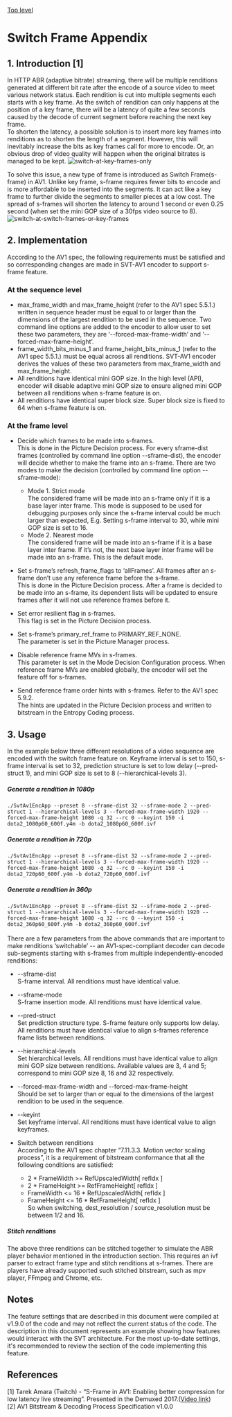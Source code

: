 [Top level](../README.md)

# Switch Frame Appendix
## 1. Introduction [1]
In HTTP ABR (adaptive bitrate) streaming, there will be multiple renditions
generated at different bit rate after the encode of a source video to meet
various network status. Each rendition is cut into multiple segments each
starts with a key frame. As the switch of rendition can only happens at the
position of a key frame, there will be a latency of quite a few seconds caused
by the decode of current segment before reaching the next key frame. <br> To
shorten the latency, a possible solution is to insert more key frames into
renditions as to shorten the length of a segment. However, this will inevitably
increase the bits as key frames call for more to encode. Or, an obvious drop of
video quality will happen when the original bitrates is managed to be kept.
![switch-at-key-frames-only](./img/switch-at-key-frames-only.png)


To solve this issue, a new type of frame is introduced as Switch Frame(s-frame)
in AV1. Unlike key frame, s-frame requires fewer bits to encode and is more
affordable to be inserted into the segments. It can act like a key frame to
further divide the segments to smaller pieces at a low cost. The spread of
s-frames will shorten the latency to around 1 second or even 0.25 second (when
set the mini GOP size of a 30fps video source to 8).
![switch-at-switch-frames-or-key-frames](./img/switch-at-switch-frames-or-key-frames.png)

## 2. Implementation
According to the AV1 spec, the following requirements must be satisfied and so
corresponding changes are made in SVT-AV1 encoder to support s-frame feature.

### At the sequence level
  - max_frame_width and max_frame_height (refer to the AV1 spec 5.5.1.) written in sequence header must be equal to or larger than the dimensions of the largest rendition to be used in the sequence.
Two command line options are added to the encoder to allow user to set these two parameters, they are ‘--forced-max-frame-width’ and ‘--forced-max-frame-height’.
  - frame_width_bits_minus_1 and frame_height_bits_minus_1 (refer to the AV1 spec 5.5.1.) must be equal across all renditions.
SVT-AV1 encoder derives the values of these two parameters from max_frame_width and max_frame_height.
  - All renditions have identical mini GOP size.
In the high level (API), encoder will disable adaptive mini GOP size to ensure aligned mini GOP between all renditions when s-frame feature is on.
  - All renditions have identical super block size.
Super block size is fixed to 64 when s-frame feature is on.

### At the frame level
  - Decide which frames to be made into s-frames.<br>
This is done in the Picture Decision process. For every sframe-dist frames
(controlled by command line option --sframe-dist), the encoder will decide
whether to make the frame into an s-frame. There are two modes to make the
decision (controlled by command line option --sframe-mode):
    * Mode 1. Strict mode<br>
The considered frame will be made into an s-frame only if it is a base layer
inter frame. This mode is supposed to be used for debugging purposes only since
the s-frame interval could be much larger than expected, E.g. Setting s-frame
interval to 30, while mini GOP size is set to 16.
    * Mode 2. Nearest mode<br>
The considered frame will be made into an s-frame if it is a base layer inter
frame. If it’s not, the next base layer inter frame will be made into an
s-frame. This is the default mode.

  - Set s-frame’s refresh_frame_flags to ‘allFrames’. All frames after an s-frame don’t use any reference frame before the s-frame.<br>
This is done in the Picture Decision process. After a frame is decided to be
made into an s-frame, its dependent lists will be updated to ensure frames
after it will not use reference frames before it.

  - Set error resilient flag in s-frames.<br>
This flag is set in the Picture Decision process.

  - Set s-frame’s primary_ref_frame to PRIMARY_REF_NONE.<br>
The parameter is set in the Picture Manager process.

  - Disable reference frame MVs in s-frames.<br>
This parameter is set in the Mode Decision Configuration process. When
reference frame MVs are enabled globally, the encoder will set the feature off
for s-frames.

  - Send reference frame order hints with s-frames. Refer to the AV1 spec 5.9.2.<br>
The hints are updated in the Picture Decision process and written to bitstream
in the Entropy Coding process.

## 3. Usage
In the example below three different resolutions of a video sequence are
encoded with the switch frame feature on. Keyframe interval is set to 150,
s-frame interval is set to 32, prediction structure is set to low delay
(--pred-struct 1), and mini GOP size is set to 8 (--hierarchical-levels 3).

##### Generate a rendition in 1080p
```./SvtAv1EncApp --preset 8 --sframe-dist 32 --sframe-mode 2 --pred-struct 1 --hierarchical-levels 3 --forced-max-frame-width 1920 --forced-max-frame-height 1080 -q 32 --rc 0 --keyint 150 -i dota2_1080p60_600f.y4m -b dota2_1080p60_600f.ivf```

##### Generate a rendition in 720p
```./SvtAv1EncApp --preset 8 --sframe-dist 32 --sframe-mode 2 --pred-struct 1 --hierarchical-levels 3 --forced-max-frame-width 1920 --forced-max-frame-height 1080 -q 32 --rc 0 --keyint 150 -i dota2_720p60_600f.y4m -b dota2_720p60_600f.ivf```

##### Generate a rendition in 360p
```./SvtAv1EncApp --preset 8 --sframe-dist 32 --sframe-mode 2 --pred-struct 1 --hierarchical-levels 3 --forced-max-frame-width 1920 --forced-max-frame-height 1080 -q 32 --rc 0 --keyint 150 -i dota2_360p60_600f.y4m -b dota2_360p60_600f.ivf```
<br><br>
There are a few parameters from the above commands that are important to make renditions ‘switchable’ -- an AV1-spec-compliant decoder can decode sub-segments starting with s-frames from multiple independently-encoded renditions:

  - --sframe-dist<br>
    S-frame interval. All renditions must have identical value.

  - --sframe-mode<br>
    S-frame insertion mode. All renditions must have identical value.

  - --pred-struct<br>
    Set prediction structure type. S-frame feature only supports low delay. All
    renditions must have identical value to align s-frames reference frame
    lists between renditions.

  - --hierarchical-levels<br>
    Set hierarchical levels. All renditions must have identical value to align
    mini GOP size between renditions. Available values are 3, 4 and 5;
    correspond to mini GOP size 8, 16 and 32 respectively.

  - --forced-max-frame-width and --forced-max-frame-height<br>
    Should be set to larger than or equal to the dimensions of the largest
    rendition to be used in the sequence.

  - --keyint<br>
    Set keyframe interval. All renditions must have identical value to align keyframes.

  - Switch between renditions<br>
    According to the AV1 spec chapter “7.11.3.3. Motion vector scaling
    process”, it is a requirement of bitstream conformance that all the
    following conditions are satisfied:<br>
    - 2 * FrameWidth >= RefUpscaledWidth[ refIdx ]<br>
    - 2 * FrameHeight >= RefFrameHeight[ refIdx ]<br>
    - FrameWidth <= 16 * RefUpscaledWidth[ refIdx ]<br>
    - FrameHeight <= 16 * RefFrameHeight[ refIdx ]<br>
    So when switching, dest_resolution / source_resolution must be between 1/2 and 16.

##### Stitch renditions
The above three renditions can be stitched together to simulate the ABR player
behavior mentioned in the introduction section. This requires an ivf parser to
extract frame type and stitch renditions at s-frames. There are players have
already supported such stitched bitstream, such as mpv player, FFmpeg and
Chrome, etc.

## Notes
The feature settings that are described in this document were compiled at
v1.9.0 of the code and may not reflect the current status of the code. The
description in this document represents an example showing how features would
interact with the SVT architecture. For the most up-to-date settings, it's
recommended to review the section of the code implementing this feature.

## References
[1] Tarek Amara (Twitch) - “S-Frame in AV1: Enabling better compression for low latency live streaming”. Presented in the Demuxed 2017.([Video link](https://www.youtube.com/watch?v=o5sJX6VA34o&list=PLkyaYNWEKcOfntbMd6KtHhF7qpL9hj6of&index=3&ab_channel=Demuxed))<br>
[2] AV1 Bitstream & Decoding Process Specification v1.0.0
